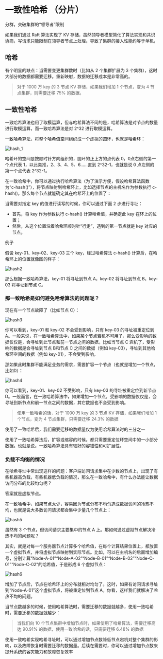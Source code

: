 # 一致性哈希 （分片）

分群，突破集群的“领导者”限制


如果我们通过 Raft 算法实现了 KV 存储，虽然领导者模型简化了算法实现和共识协商，写请求只能限制在领导者节点上处理，导致了集群的接入性能约等于单机，


## 哈希

有个明显的缺点：当需要变更集群数时（比如从 2 个集群扩展为 3 个集群），这时大部分的数据都需要迁移，重新映射，数据的迁移成本是非常高的。

>对于 1000 万 key 的 3 节点 KV 存储，如果我们增加 1 个节点，变为 4 节点集群，则需要迁移 75% 的数据。


## 一致性哈希

一致哈希算法也用了取模运算，但与哈希算法不同的是，哈希算法是对节点的数量进行取模运算，而一致哈希算法是对 2^32 进行取模运算。


一致哈希算法，将整个哈希值空间组织成一个虚拟的圆环，也就是哈希环：

![hash_1](/study/imgs/hash_1.png)

哈希环的空间是按顺时针方向组织的，圆环的正上方的点代表 0，0点右侧的第一个点代表 1，以此类推，2、3、4、5、6……直到 2^32-1，也就是说 0 点左侧的第一个点代表 2^32-1。

在一致哈希中，你可以通过执行哈希算法（为了演示方便，假设哈希算法函数为“c-hash()”），将节点映射到哈希环上，比如选择节点的主机名作为参数执行 c-hash()，那么每个节点就能确定其在哈希环上的位置了：

当需要对指定 key 的值进行读写的时候，你可以通过下面 2 步进行寻址：

- 首先，将 key 作为参数执行 c-hash() 计算哈希值，并确定此 key 在环上的位置；
- 然后，从这个位置沿着哈希环顺时针“行走”，遇到的第一节点就是 key 对应的节点。

例子

假设 key-01、key-02、key-03 三个 key，经过哈希算法 c-hash() 计算后，在哈希环上的位置就像图的样子：


![hash2](/study/imgs/hash2.png)


那么根据一致哈希算法，key-01 将寻址到节点 A，key-02 将寻址到节点 B，key-03 将寻址到节点 C。


### 那一致哈希是如何避免哈希算法的问题呢？

现在有一个节点故障了（比如节点 C）：

![hash3](/study/imgs/hash3.png)


你可以看到，key-01 和 key-02 不会受到影响，只有 key-03 的寻址被重定位到 A。一般来说，在一致哈希算法中，如果某个节点宕机不可用了，那么受影响的数据仅仅是，会寻址到此节点和前一节点之间的数据。比如当节点 C 宕机了，受影响的数据是会寻址到节点 B和节点 C 之间的数据（例如 key-03），寻址到其他哈希环空间的数据（例如 key-01），不会受到影响。

那如果此时集群不能满足业务的需求，需要扩容一个节点（也就是增加一个节点，比如D）：

![hash4](/study/imgs/hash4.png)

你可以看到，key-01、key-02 不受影响，只有 key-03 的寻址被重定位到新节点 D。一般而言，在一致哈希算法中，如果增加一个节点，受影响的数据仅仅是，会寻址到新节点和前一节点之间的数据，其它数据也不会受到影响。

> 使用一致哈希的话，对于 1000 万 key 的 3 节点 KV 存储，如果我们增加 1 个节点，变为 4 节点集群，只需要迁移 24.3% 的数据

使用了一致哈希后，我们需要迁移的数据量仅为使用哈希算法时的三分之一


使用了一致哈希算法后，扩容或缩容的时候，都只需要重定位环空间中的一小部分数据。也就是说，一致哈希算法具有较好的容错性和可扩展性。

### 负载不均衡的情况

在哈希寻址中常出现这样的问题：客户端访问请求集中在少数的节点上，出现了有些机器高负载，有些机器低负载的情况，那么在一致哈希中，有什么办法能让数据访问分布的比较均匀呢？

答案就是虚拟节点。


在一致哈希中，如果节点太少，容易因为节点分布不均匀造成数据访问的冷热不均，也就是说大多数访问请求都会集中少量几个节点上：


![hash5](/study/imgs/hash5.png)

虽然有 3 个节点，但访问请求主要集中的节点 A 上。那如何通过虚拟节点解决冷热不均的问题呢？


其实，就是对每一个服务器节点计算多个哈希值，在每个计算结果位置上，都放置一个虚拟节点，并将虚拟节点映射到实际节点。比如，可以在主机名的后面增加编号，分别计算“Node-A-01”“Node-A-02”“Node-B-01”“Node-B-02”“Node-C-01”“Node-C-02”的哈希值，于是形成 6 个虚拟节点：

![hash6](/study/imgs/hash6.png)

增加了节点后，节点在哈希环上的分布就相对均匀了。这时，如果有访问请求寻址到“Node-A-01”这个虚拟节点，将被重定位到节点 A。你看，这样我们就解决了冷热不均的问题。


当节点数越多的时候，使用哈希算法时，需要迁移的数据就越多，使用一致哈希时，需要迁移的数据就越少：

> 当我们向 10 个节点集群中增加节点时，如果使用了哈希算法，需要迁移高达 90.91% 的数据，使用一致哈希的话，只需要迁移 6.48% 的数据

使用一致哈希实现哈希寻址时，可以通过增加节点数降低节点宕机对整个集群的影响，以及故障恢复时需要迁移的数据量。后续在需要时，你可以通过增加节点数来提升系统的容灾能力和故障恢复效率